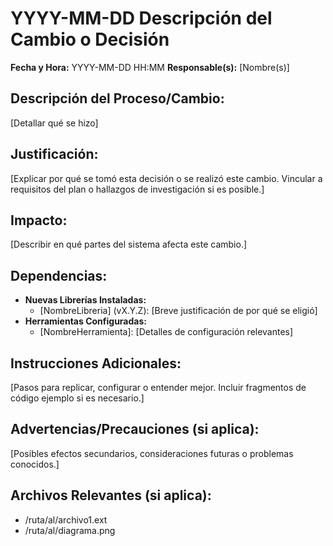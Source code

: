 ﻿# YYYY-MM-DD Descripción del Cambio o Decisión

**Fecha y Hora:** YYYY-MM-DD HH:MM
**Responsable(s):** [Nombre(s)]

## Descripción del Proceso/Cambio:
[Detallar qué se hizo]

## Justificación:
[Explicar por qué se tomó esta decisión o se realizó este cambio. Vincular a requisitos del plan o hallazgos de investigación si es posible.]

## Impacto:
[Describir en qué partes del sistema afecta este cambio.]

## Dependencias:
- **Nuevas Librerías Instaladas:**
  - [NombreLibreria] (vX.Y.Z): [Breve justificación de por qué se eligió]
- **Herramientas Configuradas:**
  - [NombreHerramienta]: [Detalles de configuración relevantes]

## Instrucciones Adicionales:
[Pasos para replicar, configurar o entender mejor. Incluir fragmentos de código ejemplo si es necesario.]

## Advertencias/Precauciones (si aplica):
[Posibles efectos secundarios, consideraciones futuras o problemas conocidos.]

## Archivos Relevantes (si aplica):
- /ruta/al/archivo1.ext
- /ruta/al/diagrama.png
